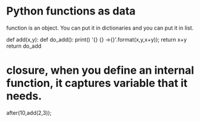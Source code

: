 Python functions as data 
=== 
function is an object. You can put it in dictionaries and you can put it in list. 

def add(x,y):
	def do_add():
		print() '{} {} ->{}'.format(x,y,x+y));
		return x+y
	return do_add 
	
# closure, when you define an internal function, it captures variable that it needs. 

after(10,add(2,3)); 		 